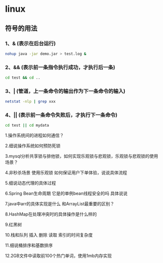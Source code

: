# linux

## 符号的用法

### 1、& (表示在后台运行)

```bash
nohup java -jar demo.jar > test.log &
```

### 2、&& (表示前一条指令执行成功，才执行后一条)

```bash
cd test && cd ..
```

### 3、| (管道，上一条命令的输出作为下一条命令的输入)

```bash
netstat -nlp | grep xxx
```

### 4、|| (表示前一条命令失败后，才执行下一条命令)

```bash
cd test || cd mydata
```



1.操作系统间的进程如何通信？

2.细说操作系统如何预防死锁

3.mysql分析共享锁与排他锁，如何实现乐观锁与悲观锁，乐观锁与悲观锁的使用场景？

4.非秒杀场景 使用乐观锁 如何保证用户下单体验，说说具体流程

5.细说动态代理的具体过程

6.Spring Bean生命周期 它是的单例bean线程安全的吗 具体说说 

7.java中arr的具体实现是什么 和ArrayList最重要的区别？

8.HashMap在处理冲突时的具体操作是什么样的

9.红黑树

10.栈和队列 插入  删除 读取 索引的时间复杂度

11.细说桶排序和基数排序

12.2GB文件中读取前100个热门单词，使用1mb内存实现